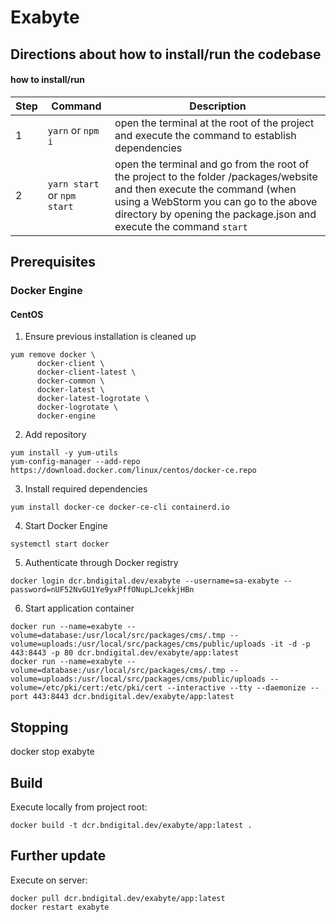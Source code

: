 # Exabyte

## Directions about how to install/run the codebase

#### how to install/run

| Step | Command | Description | 
| --- | --- | --- |
| 1 | `yarn` or `npm i` | open the terminal at the root of the project and execute the command to establish dependencies |
| 2 | `yarn start` or `npm start`| open the terminal and go from the root of the project to the folder /packages/website and then execute the command (when using a WebStorm you can go to the above directory by opening the package.json and execute the command `start` |

## Prerequisites

### Docker Engine

#### CentOS

1. Ensure previous installation is cleaned up

```shell
yum remove docker \
      docker-client \
      docker-client-latest \
      docker-common \
      docker-latest \
      docker-latest-logrotate \
      docker-logrotate \
      docker-engine
```

2. Add repository

```shell
yum install -y yum-utils
yum-config-manager --add-repo https://download.docker.com/linux/centos/docker-ce.repo
```

3. Install required dependencies

```shell
yum install docker-ce docker-ce-cli containerd.io
```

4. Start Docker Engine

```shell
systemctl start docker
```

5. Authenticate through Docker registry

```shell
docker login dcr.bndigital.dev/exabyte --username=sa-exabyte --password=nUF52NvGU1Ye9yxPffONupLJcekkjHBn
```

6. Start application container

```shell
docker run --name=exabyte --volume=database:/usr/local/src/packages/cms/.tmp --volume=uploads:/usr/local/src/packages/cms/public/uploads -it -d -p 443:8443 -p 80 dcr.bndigital.dev/exabyte/app:latest 
docker run --name=exabyte --volume=database:/usr/local/src/packages/cms/.tmp --volume=uploads:/usr/local/src/packages/cms/public/uploads --volume=/etc/pki/cert:/etc/pki/cert --interactive --tty --daemonize --port 443:8443 dcr.bndigital.dev/exabyte/app:latest 
```

## Stopping

docker stop exabyte


## Build

Execute locally from project root:

```shell
docker build -t dcr.bndigital.dev/exabyte/app:latest .
```

## Further update

Execute on server:

```shell
docker pull dcr.bndigital.dev/exabyte/app:latest
docker restart exabyte
```